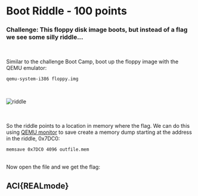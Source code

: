# Boot Riddle - 100 points

### Challenge: This floppy disk image boots, but instead of a flag we see some silly riddle...
<br />  

Similar to the challenge Boot Camp, boot up the floppy image with the QEMU emulator: 

```
qemu-system-i386 floppy.img
```
<br />  

![riddle](https://github.com/EESantiago/Writeups/blob/master/CyberStakes_2020/boot_riddle/screenshots/riddle.png)
<br />  
<br />  

So the riddle points to a location in memory where the flag.  We can do this using [QEMU monitor](http://people.redhat.com/pbonzini/qemu-test-doc/_build/html/topics/pcsys_005fmonitor.html) to save create a memory dump starting at the address in the riddle, 0x7DC0: 
```
memsave 0x7DC0 4096 outfile.mem
```
<br />  
Now open the file and we get the flag:
<br />  

## ACI{REALmode}
